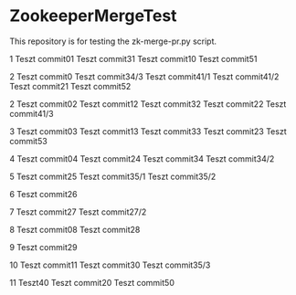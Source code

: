 # ZookeeperMergeTest
This repository is for testing the zk-merge-pr.py script. 

1
Teszt commit01
Teszt commit31
Teszt commit10
Teszt commit51

2
Teszt commit0
Teszt commit34/3
Teszt commit41/1
Teszt commit41/2
Teszt commit21
Teszt commit52


2
Teszt commit02
Teszt commit12
Teszt commit32
Teszt commit22
Teszt commit41/3

3
Teszt commit03
Teszt commit13
Teszt commit33
Teszt commit23
Teszt commit53


4
Teszt commit04
Teszt commit24
Teszt commit34
Teszt commit34/2


5
Teszt commit25
Teszt commit35/1
Teszt commit35/2

6
Teszt commit26

7
Teszt commit27
Teszt commit27/2

8
Teszt commit08
Teszt commit28

9
Teszt commit29

10
Teszt commit11
Teszt commit30
Teszt commit35/3

11
Teszt40
Teszt commit20
Teszt commit50
